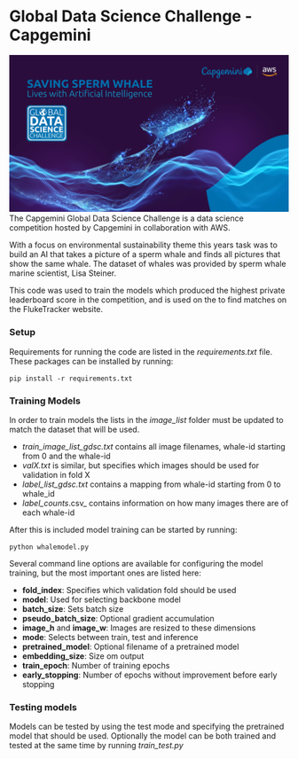 # Global Data Science Challenge - Capgemini
![Header](img1.png)
The Capgemini Global Data Science Challenge is a data science competition hosted by Capgemini in collaboration with AWS.

With a focus on environmental sustainability theme this years task was to build an AI that takes a picture of a sperm whale and finds all pictures that show the same whale. 
The dataset of whales was provided by sperm whale marine scientist, Lisa Steiner.


This code was used to train the models which produced the highest private leaderboard score in the competition,
and is used on the to find matches on the FlukeTracker website.

### Setup
Requirements for running the code are listed in the _requirements.txt_ file. These packages can be installed by running:

```
pip install -r requirements.txt
```

### Training Models
In order to train models the lists in the _image_list_ folder must be updated to match the dataset that will be used. 
* _train_image_list_gdsc.txt_ contains all image filenames, whale-id starting from 0 and the whale-id
* _valX.txt_ is similar, but specifies which images should be used for validation in fold X
* _label_list_gdsc.txt_ contains a mapping from whale-id starting from 0 to whale_id
* _label_counts_.csv_ contains information on how many images there are of each whale-id

After this is included model training can be started by running:

```
python whalemodel.py
```

Several command line options are available for configuring the model training, but the most important ones are listed here:
* **fold_index**: Specifies which validation fold should be used
* **model**: Used for selecting backbone model
* **batch_size**: Sets batch size
* **pseudo_batch_size**: Optional gradient accumulation
* **image_h** and **image_w**: Images are resized to these dimensions
* **mode**: Selects between train, test and inference
* **pretrained_model**: Optional filename of a pretrained model 
* **embedding_size**: Size om output 
* **train_epoch**: Number of training epochs
* **early_stopping**: Number of epochs without improvement before early stopping

### Testing models
Models can be tested by using the test mode and specifying the pretrained model that should be used. Optionally the model can be both trained and tested at the same time by running _train_test.py_
